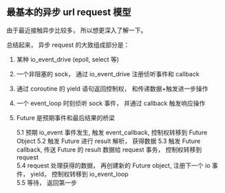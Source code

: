 ## 最基本的异步 url request 模型

由于最近接触异步比较多， 所以想更深入了解一下。  

总结起来， 异步 request 的大致组成部分是：  
1. 某种 io_event_drive (epoll, select 等)  
2. 一个非阻塞的 sock， 通过 io_event_drive 注册侦听事件和 callback  
3. 通过 coroutine 的 yield 语句返回控制权， 和传递数据+触发进一步操作  
4. 一个 event_loop 时刻侦听 sock 事件， 并通过 callback 触发响应操作  
5. Future 是预期事件和最后结果的桥梁  
 
    5.1 预期 io_event 事件发生, 触发 event_callback, 控制权转移到 Future Object
    5.2 触发 Future 进行 result 解析， 获得数据
    5.3 触发 Future callback, 传送 Future 的 result 数据给 request 事务， 控制权转移到 request  
    5.4 request 处理获得的数据， 再创建新的 Future object, 注册下一个 io 事件， yield， 控制权转移到 io_event_loop  
    5.5 等待， 返回第一步  
